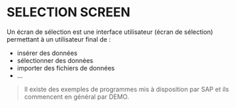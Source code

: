 # SELECTION SCREEN

Un écran de sélection est une interface utilisateur (écran de sélection) permettant à un utilisateur final de :

- insérer des données
- sélectionner des données
- importer des fichiers de données
- ...

> Il existe des exemples de programmes mis à disposition par SAP et ils commencent en général par DEMO.

